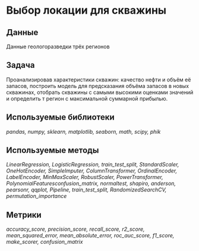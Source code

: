 # Выбор локации для скважины

## Данные

Данные геологоразведки трёх регионов

## Задача

Проанализировав характеристики скважин: качество нефти и объём её запасов, построить модель для предсказания объёма запасов в новых скважинах, отобрать скважины с самыми высокими оценками значений и определить т регион с максимальной суммарной прибылью.

## Используемые библиотеки
*pandas, numpy, sklearn, matplotlib, seaborn, math, scipy, phik*

## Используемые методы
*LinearRegression, LogisticRegression, train_test_split, StandardScaler, OneHotEncoder, SimpleImputer, ColumnTransformer, OrdinalEncoder, LabelEncoder, MinMaxScaler, RobustScaler, PowerTransformer, PolynomialFeaturesconfusion_matrix, normaltest, shapiro, anderson, pearsonr, qqplot, Pipeline, train_test_split, RandomizedSearchCV, permutation_importance*

## Метрики
*accuracy_score, precision_score, recall_score, r2_score, mean_squared_error, mean_absolute_error, roc_auc_score, f1_score, make_scorer, confusion_matrix*

